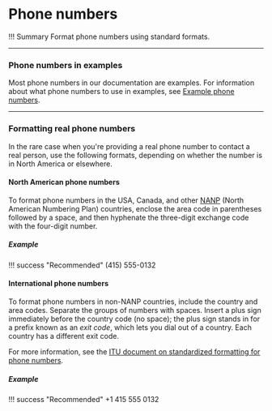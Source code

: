 # **Phone numbers**

!!! Summary 
    Format phone numbers using standard formats.

___

### **Phone numbers in examples**

Most phone numbers in our documentation are examples. For information about what phone numbers to use in examples, see [Example phone numbers](https://developers.google.com/style/examples#phone-numbers).

___

### **Formatting real phone numbers**

In the rare case when you're providing a real phone number to contact a real person, use the following formats, depending on whether the number is in North America or elsewhere.

#### **North American phone numbers**

To format phone numbers in the USA, Canada, and other [NANP](https://en.wikipedia.org/wiki/North_American_Numbering_Plan) (North American Numbering Plan) countries, enclose the area code in parentheses followed by a space, and then hyphenate the three-digit exchange code with the four-digit number.

##### **Example**

!!! success "Recommended" 
    (415) 555-0132

#### **International phone numbers**

To format phone numbers in non-NANP countries, include the country and area codes. Separate the groups of numbers with spaces. Insert a plus sign immediately before the country code (no space); the plus sign stands in for a prefix known as an *exit code*, which lets you dial out of a country. Each country has a different exit code.

For more information, see the [ITU document on standardized formatting for phone numbers](https://www.itu.int/rec/T-REC-E.123-200102-I/en).

##### **Example**

!!! success "Recommended" 
    +1 415 555 0132